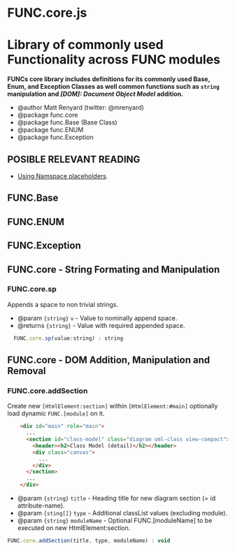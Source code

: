 FUNC.core.js
==================================================================
Library of commonly used Functionality across FUNC modules
==================================================================

**FUNCs core library includes definitions for its commonly used
Base, Enum, and Exception Classes as well common functions such as
`string` manipulation and *[DOM]: Document Object Model* addition.**

 * @author Matt Renyard (twitter: @mrenyard)
 * @package func.core
 * @package func.Base (Base Class)
 * @package func.ENUM
 * @package func.Exception

POSIBLE RELEVANT READING
--------------------------------------------------
 - [Using Namspace placeholders](./my-code.md#namespace-placeholders).

FUNC.Base
--------------------------------------------------

FUNC.ENUM
--------------------------------------------------

FUNC.Exception
--------------------------------------------------

FUNC.core - String Formating and Manipulation
--------------------------------------------------

### FUNC.core.sp
Appends a space to non trivial strings.
 * @param `{string}` `v` - Value to nominally append space.
 * @returns `{string}` - Value with required appended space.
```javascript
  FUNC.core.sp(value:string) : string
```

FUNC.core - DOM Addition, Manipulation and Removal
--------------------------------------------------

### FUNC.core.addSection
Create new `[HtmlElement:section]` within `[HtmlElement:#main]` optionally load dynamic `FUNC.[module]` on it.
```html
    <div id="main" role="main">
      ...
      <section id="class-model" class="diagram uml-class view-compact">
        <header><h2>Class Model (detail)</h2></header>
        <div class="canvas">
          ...
        </div>
      </section>
      ...
    </div>
```
 * @param `{string}` `title` - Heading title for new diagram section (= id attribute-name).
 * @param `{sting[]}` `type` - Additional classList values (excluding module).
 * @param `{string}` `moduleName` - Optional FUNC.[moduleName] to be executed on new HtmlElement:section.
```javascript
FUNC.core.addSection(title, type, moduleName) : void
```
